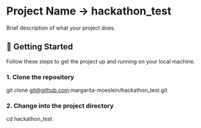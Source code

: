 # Project Name -> hackathon_test

Brief description of what your project does.

## 🚀 Getting Started

Follow these steps to get the project up and running on your local machine.

### 1. Clone the repository

git clone git@github.com:margarita-moeslein/hackathon_test.git


### 2. Change into the project directory

cd hackathon_test





